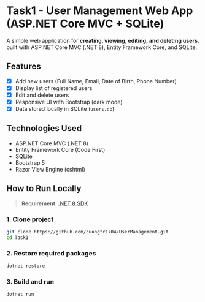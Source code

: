 # Task1 - User Management Web App (ASP.NET Core MVC + SQLite)

A simple web application for **creating, viewing, editing, and deleting users**, built with ASP.NET Core MVC (.NET 8), Entity Framework Core, and SQLite.

## Features

- [x] Add new users (Full Name, Email, Date of Birth, Phone Number)
- [x] Display list of registered users
- [x] Edit and delete users
- [x] Responsive UI with Bootstrap (dark mode)
- [x] Data stored locally in SQLite (`users.db`)

## Technologies Used

- ASP.NET Core MVC (.NET 8)
- Entity Framework Core (Code First)
- SQLite
- Bootstrap 5
- Razor View Engine (cshtml)

## How to Run Locally

> **Requirement**: [.NET 8 SDK](https://dotnet.microsoft.com/download)

### 1. Clone project

```bash
git clone https://github.com/cuongtr1704/UserManagement.git
cd Task1
```

### 2. Restore required packages

```bash
dotnet restore
```

### 3. Build and run

```bash
dotnet run
```
